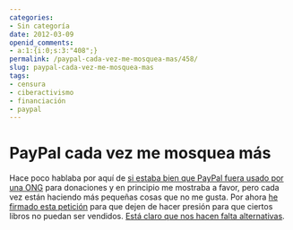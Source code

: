 ```yaml
---
categories:
- Sin categoría
date: 2012-03-09
openid_comments:
- a:1:{i:0;s:3:"408";}
permalink: /paypal-cada-vez-me-mosquea-mas/458/
slug: paypal-cada-vez-me-mosquea-mas
tags:
- censura
- ciberactivismo
- financiación
- paypal
---
```


# PayPal cada vez me mosquea más

Hace poco hablaba por aquí de [si estaba bien que PayPal fuera usado por una ONG](http://conocimientoabierto.es/paypal-onl-donaciones/447/) para donaciones y en principio me mostraba a favor, pero cada vez están haciendo más pequeñas cosas que no me gusta. Por ahora [he firmado esta petición](https://action.eff.org/o/9042/p/dia/action/public/?action_KEY=8515&a) para que dejen de hacer presión para que ciertos libros no puedan ser vendidos. [Está claro que nos hacen falta alternativas](http://elarte.lasindias.com/trueque-un-mundo-sin-dinero-y-sin-abundancia/).